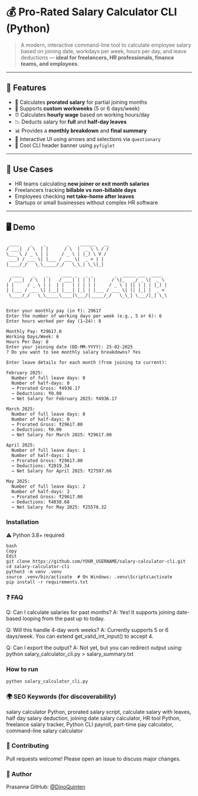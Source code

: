 # 💰 Pro-Rated Salary Calculator CLI (Python)

> A modern, interactive command-line tool to calculate employee salary based on joining date, workdays per week, hours per day, and leave deductions — **ideal for freelancers, HR professionals, finance teams, and employees**.

---

## 🚀 Features

- 🔢 Calculates **prorated salary** for partial joining months
- 📆 Supports **custom workweeks** (5 or 6 days/week)
- ⏰ Calculates **hourly wage** based on working hours/day
- 📉 Deducts salary for **full** and **half-day leaves**
- 📊 Provides a **monthly breakdown** and **final summary**
- 💬 Interactive UI using arrows and selections via `questionary`
- 🎨 Cool CLI header banner using `pyfiglet`

---

## 🎯 Use Cases

- HR teams calculating **new joiner or exit month salaries**
- Freelancers tracking **billable vs non-billable days**
- Employees checking **net take-home after leaves**
- Startups or small businesses without complex HR software

---

## 🖥️ Demo

```shell
 ____    _    _        _    ______   __
/ ___|  / \  | |      / \  |  _ \ \ / /
\___ \ / _ \ | |     / _ \ | |_) \ V / 
 ___) / ___ \| |___ / ___ \|  _ < | |  
|____/_/   \_\_____/_/   \_\_| \_\|_|  
                                       
  ____    _    _     ____ _   _ _        _  _____ ___  ____  
 / ___|  / \  | |   / ___| | | | |      / \|_   _/ _ \|  _ \ 
| |     / _ \ | |  | |   | | | | |     / _ \ | || | | | |_) |
| |___ / ___ \| |__| |___| |_| | |___ / ___ \| || |_| |  _ < 
 \____/_/   \_\_____\____|\___/|_____/_/   \_\_| \___/|_| \_\
                                                             

Enter your monthly pay (in ₹): 29617
Enter the number of working days per week (e.g., 5 or 6): 6
Enter hours worked per day (1–24): 8

Monthly Pay: ₹29617.0
Working Days/Week: 6
Hours Per Day: 8
Enter your joining date (DD-MM-YYYY): 25-02-2025
? Do you want to see monthly salary breakdowns? Yes

Enter leave details for each month (from joining to current):

February 2025:
  Number of full leave days: 0
  Number of half-days: 0
  → Prorated Gross: ₹4936.17
  → Deductions: ₹0.00
  → Net Salary for February 2025: ₹4936.17

March 2025:
  Number of full leave days: 0
  Number of half-days: 0
  → Prorated Gross: ₹29617.00
  → Deductions: ₹0.00
  → Net Salary for March 2025: ₹29617.00

April 2025:
  Number of full leave days: 1
  Number of half-days: 1
  → Prorated Gross: ₹29617.00
  → Deductions: ₹2019.34
  → Net Salary for April 2025: ₹27597.66

May 2025:
  Number of full leave days: 2
  Number of half-days: 2
  → Prorated Gross: ₹29617.00
  → Deductions: ₹4038.68
  → Net Salary for May 2025: ₹25578.32
```

### Installation
⚠️ Python 3.8+ required

```shell
bash
Copy
Edit
git clone https://github.com/YOUR_USERNAME/salary-calculator-cli.git
cd salary-calculator-cli
python3 -m venv .venv
source .venv/bin/activate  # On Windows: .venv\Scripts\activate
pip install -r requirements.txt

```


### ❓ FAQ
Q: Can I calculate salaries for past months?
A: Yes! It supports joining date-based looping from the past up to today.

Q: Will this handle 4-day work weeks?
A: Currently supports 5 or 6 days/week. You can extend get_valid_int_input() to accept 4.

Q: Can I export the output?
A: Not yet, but you can redirect output using:
   python salary_calculator_cli.py > salary_summary.txt

### How to run
```shell
python salary_calculator_cli.py
```

   
### 🌍 SEO Keywords (for discoverability)
salary calculator Python, prorated salary script, calculate salary with leaves, half day salary deduction, joining date salary calculator, HR tool Python, freelance salary tracker, Python CLI payroll, part-time pay calculator, command-line salary calculator

### 🤝 Contributing
Pull requests welcome! Please open an issue to discuss major changes.


### 🙌 Author
Prasanna
GitHub: [@DinoQuinten](https://github.com/DinoQuinten/)
